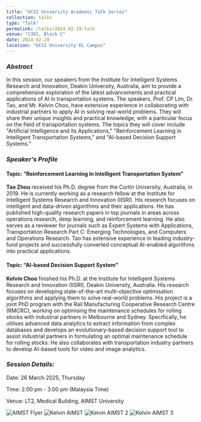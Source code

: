 ```yaml
---
title: "UCSI University Academic Talk Series"
collection: talks
type: "Talk"
permalink: /talks/2024-02-29-talk
venue: "C301, Block C"
date: 2024-02-29
location: "UCSI University KL Campus"
---
```


### *Abstract*
In this session, our speakers from the Institute for Intelligent Systems Research and Innovation, Deakin University, Australia, aim to provide a comprehensive exploration of the latest advancements and practical applications of AI in transportation systems. The speakers, Prof. CP Lim, Dr. Tao, and Mr. Kelvin Choo, have extensive experience in collaborating with industrial partners to apply AI in solving real-world problems. They will share their unique insights and practical knowledge, with a particular focus on the field of transportation systems. The topics they will cover include "Artificial Intelligence and its Applications," "Reinforcement Learning in Intelligent Transportation Systems," and "AI-based Decision Support Systems."

### *Speaker's Profile*
#### Topic: “Reinforcement Learning in Intelligent Transportation System”
**Tao Zhou** received his Ph.D. degree from the Curtin University, Australia, in 2019. He is currently working as a research fellow at the Institute for Intelligent Systems Research and Innovation (IISRI). His research focuses on intelligent and data-driven algorithms and their applications. He has published high-quality research papers in top journals in areas across operations research, deep learning, and reinforcement learning. He also serves as a reviewer for journals such as Expert Systems with Applications, Transportation Research Part C: Emerging Technologies, and Computers and Operations Research. Tao has extensive experience in leading industry-fund projects and successfully converted conceptual AI-enabled algorithms into practical applications.

#### Topic: “AI-based Decision Support System”
**Kelvin Choo** finished his Ph.D. at the Institute for Intelligent Systems Research and Innovation (IISRI), Deakin University, Australia. His research focuses on developing state-of-the-art multi-objective optimisation algorithms and applying them to solve real-world problems. His project is a joint PhD program with the Rail Manufacturing Cooperative Research Centre (RMCRC), working on optimising the maintenance schedules for rolling stocks with industrial partners in Melbourne and Sydney. Specifically, he utilises advanced data analytics to extract information from complex databases and develops an evolutionary-based decision support tool to assist industrial partners in formulating an optimal maintenance schedule for rolling stocks. He also collaborates with transportation industry partners to develop AI-based tools for video and image analytics. 

### *Session Details:*
Date: 26 March 2025, Thursday

Time: 2.00 pm - 3.00 pm (Malaysia Time)

Venue: LT2, Medical Building, AIMST University

![AIMST Flyer](https://kelza23.github.io/images/aimst.jpg)
![Kelvin AIMST](https://kelza23.github.io/images/AIMST_1.jpg)
![Kelvin AIMST 2](https://kelza23.github.io/images/AIMST_2.jpg)
![Kelvin AIMST 3](https://kelza23.github.io/images/AIMST_3.jpg)